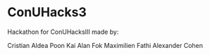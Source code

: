 # ConUHacks3

Hackathon for ConUHacksIII made by:

Cristian Aldea
Poon Kai Alan Fok
Maximilien Fathi
Alexander Cohen
